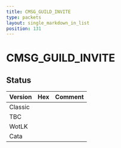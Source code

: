 ```yaml
---
title: CMSG_GUILD_INVITE
type: packets
layout: single_markdown_in_list
position: 131
---
```


# CMSG_GUILD_INVITE

## Status

Version | Hex | Comment
---------- | ---------- | ---------- 
Classic |  |  
TBC |  |  
WotLK |  |  
Cata |  |  
